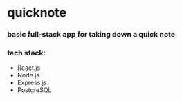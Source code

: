 # quicknote

### basic full-stack app for taking down a quick note

### tech stack:
- React.js
- Node.js
- Express.js
- PostgreSQL
